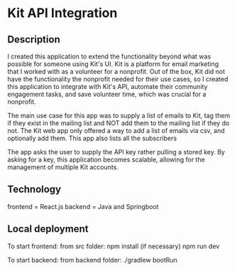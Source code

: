 # Kit API Integration

## Description
I created this application to extend the functionality beyond what was possible for someone using Kit's UI. Kit is a platform for email marketing that I worked with as a volunteer for a nonprofit. Out of the box, Kit did not have the functionality the nonprofit needed for their use cases, so I created this application to integrate with Kit's API, automate their community engagement tasks, and save volunteer time, which was crucial for a nonprofit.

The main use case for this app was to supply a list of emails to Kit, tag them if they exist in the mailing list and NOT add them to the mailing list if they do not. The Kit web app only offered a way to add a list of emails via csv, and optionally add them. This app also lists all the subscribers

The app asks the user to supply the API key rather pulling a stored key. By asking for a key, this application becomes scalable, allowing for the management of multiple Kit accounts.

## Technology 
frontend = React.js
backend = Java and Springboot

## Local deployment
To start frontend:
from src folder: 
npm install (if necessary)
npm run dev

To start backend:
from backend folder: 
./gradlew bootRun